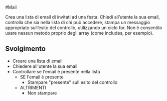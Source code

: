 #Mail

Crea una lista di email di invitati ad una festa.
Chiedi all’utente la sua email, controlla che sia nella lista di chi può accedere, stampa un messaggio appropriato sull’esito del controllo, utilizzando un ciclo for.
Non è consentito usare nessun metodo proprio degli array (come includes, per esempio).

## Svolgimento

- Creare una lista di email
- Chiedere all'utente la sua email
- Controllare se l'email è presente nella lista
   - SE l'email è presente 
      - Stampare "presente" sull'esito del controllo
   - ALTRIMENTI 
      - Non stampare